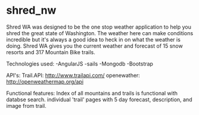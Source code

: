 # shred_nw

Shred WA was designed to be the one stop weather application to help you shred the great state of Washington. The weather here can make conditions incredible but it's always a good idea to heck in on what the weather is doing. Shred WA gives you the current weather and forecast of 15 snow resorts and 317 Mountain Bike trails.

Technologies used:
-AngularJS
-sails
-Mongodb
-Bootstrap

API's:
Trail.API: http://www.trailapi.com/
openewather: http://openweathermap.org/api

Functional features:
Index of all mountains and trails is functional with databse search.
individual 'trail' pages with 5 day forecast, description, and image from trail.

